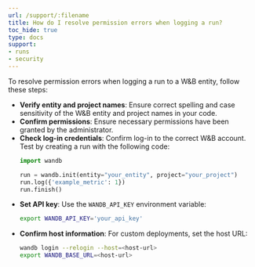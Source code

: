 ```yaml
---
url: /support/:filename
title: How do I resolve permission errors when logging a run?
toc_hide: true
type: docs
support:
- runs
- security
---
```

To resolve permission errors when logging a run to a W&B entity, follow these steps:

- **Verify entity and project names**: Ensure correct spelling and case sensitivity of the W&B entity and project names in your code.
- **Confirm permissions**: Ensure necessary permissions have been granted by the administrator.
- **Check log-in credentials**: Confirm log-in to the correct W&B account. Test by creating a run with the following code:
  ```python
  import wandb

  run = wandb.init(entity="your_entity", project="your_project")
  run.log({'example_metric': 1})
  run.finish()
  ```
- **Set API key**: Use the `WANDB_API_KEY` environment variable:
  ```bash
  export WANDB_API_KEY='your_api_key'
  ```
- **Confirm host information**: For custom deployments, set the host URL:
  ```bash
  wandb login --relogin --host=<host-url>
  export WANDB_BASE_URL=<host-url>
  ```